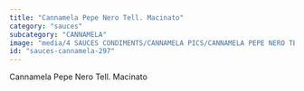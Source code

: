 ```yaml
---
title: "Cannamela Pepe Nero Tell. Macinato"
category: "sauces"
subcategory: "CANNAMELA"
image: "media/4 SAUCES CONDIMENTS/CANNAMELA PICS/CANNAMELA PEPE NERO TELL. MACINATO.png"
id: "sauces-cannamela-297"
---
```


Cannamela Pepe Nero Tell. Macinato
